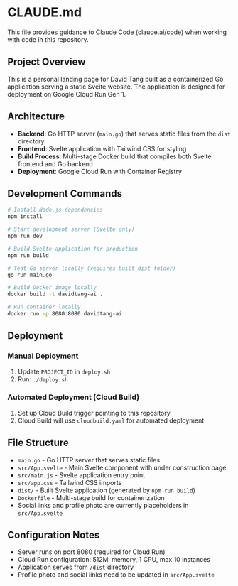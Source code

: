 # CLAUDE.md

This file provides guidance to Claude Code (claude.ai/code) when working with code in this repository.

## Project Overview

This is a personal landing page for David Tang built as a containerized Go application serving a static Svelte website. The application is designed for deployment on Google Cloud Run Gen 1.

## Architecture

- **Backend**: Go HTTP server (`main.go`) that serves static files from the `dist` directory
- **Frontend**: Svelte application with Tailwind CSS for styling
- **Build Process**: Multi-stage Docker build that compiles both Svelte frontend and Go backend
- **Deployment**: Google Cloud Run with Container Registry

## Development Commands

```bash
# Install Node.js dependencies
npm install

# Start development server (Svelte only)
npm run dev

# Build Svelte application for production
npm run build

# Test Go server locally (requires built dist folder)
go run main.go

# Build Docker image locally
docker build -t davidtang-ai .

# Run container locally
docker run -p 8080:8080 davidtang-ai
```

## Deployment

### Manual Deployment
1. Update `PROJECT_ID` in `deploy.sh`
2. Run: `./deploy.sh`

### Automated Deployment (Cloud Build)
1. Set up Cloud Build trigger pointing to this repository
2. Cloud Build will use `cloudbuild.yaml` for automated deployment

## File Structure

- `main.go` - Go HTTP server that serves static files
- `src/App.svelte` - Main Svelte component with under construction page
- `src/main.js` - Svelte application entry point
- `src/app.css` - Tailwind CSS imports
- `dist/` - Built Svelte application (generated by `npm run build`)
- `Dockerfile` - Multi-stage build for containerization
- Social links and profile photo are currently placeholders in `src/App.svelte`

## Configuration Notes

- Server runs on port 8080 (required for Cloud Run)
- Cloud Run configuration: 512Mi memory, 1 CPU, max 10 instances
- Application serves from `/dist` directory
- Profile photo and social links need to be updated in `src/App.svelte`